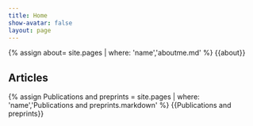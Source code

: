 ```yaml
---
title: Home
show-avatar: false
layout: page
---
```


{% assign about= site.pages | where: 'name','aboutme.md' %}
{{about}}

## Articles

{% assign Publications and preprints = site.pages | where: 'name','Publications and preprints.markdown' %}
{{Publications and preprints}}
